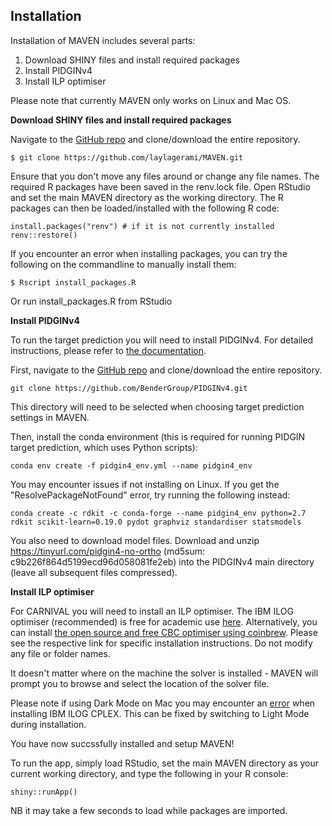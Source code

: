 ## Installation

Installation of MAVEN includes several parts:  
1. Download SHINY files and install required packages
2. Install PIDGINv4
3. Install ILP optimiser

Please note that currently MAVEN only works on Linux and Mac OS. 

**Download SHINY files and install required packages**

Navigate to the [GitHub repo](https://github.com/laylagerami/MAVEN) and clone/download the entire repository. 
```
$ git clone https://github.com/laylagerami/MAVEN.git
```

Ensure that you don't move any files around or change any file names. The required R packages have been saved in the renv.lock file. Open RStudio and set the main MAVEN directory as the working directory. The R packages can then be loaded/installed with the following R code:

```
install.packages("renv") # if it is not currently installed
renv::restore()
```

If you encounter an error when installing packages, you can try the following on the commandline to manually install them:

```
$ Rscript install_packages.R
```
Or run install_packages.R from RStudio

**Install PIDGINv4**

To run the target prediction you will need to install PIDGINv4. For detailed instructions, please refer to [the documentation](https://pidginv4.readthedocs.io/en/latest/install.html).

First, navigate to the [GitHub repo](https://github.com/BenderGroup/PIDGINv4) and clone/download the entire repository.
```
git clone https://github.com/BenderGroup/PIDGINv4.git
```
This directory will need to be selected when choosing target prediction settings in MAVEN.

Then, install the conda environment (this is required for running PIDGIN target prediction, which uses Python scripts):
```
conda env create -f pidgin4_env.yml --name pidgin4_env
```

You may encounter issues if not installing on Linux. If you get the "ResolvePackageNotFound" error, try running the following instead:
```
conda create -c rdkit -c conda-forge --name pidgin4_env python=2.7 rdkit scikit-learn=0.19.0 pydot graphviz standardiser statsmodels
```

You also need to download model files. Download and unzip https://tinyurl.com/pidgin4-no-ortho (md5sum: c9b226f864d5199ecd96d058081fe2eb) into the PIDGINv4 main directory (leave all subsequent files compressed).

**Install ILP optimiser**

For CARNIVAL you will need to install an ILP optimiser. The IBM ILOG optimiser (recommended) is free for academic use [here](https://www.ibm.com/products/ilog-cplex-optimization-studio?S_PKG=CoG&cm_mmc=Search_Google-_-Data+Science_Data+Science-_-WW_IDA-_-+IBM++CPLEX_Broad_CoG&cm_mmca1=000000RE&cm_mmca2=10000668&cm_mmca7=9041989&cm_mmca8=kwd-412296208719&cm_mmca9=_k_Cj0KCQiAr93gBRDSARIsADvHiOpDUEHgUuzu8fJvf3vmO5rI0axgtaleqdmwk6JRPIDeNcIjgIHMhZIaAiwWEALw_wcB_k_&cm_mmca10=267798126431&cm_mmca11=b&mkwid=_k_Cj0KCQiAr93gBRDSARIsADvHiOpDUEHgUuzu8fJvf3vmO5rI0axgtaleqdmwk6JRPIDeNcIjgIHMhZIaAiwWEALw_wcB_k_%7C470%7C135655&cvosrc=ppc.google.%2Bibm%20%2Bcplex&cvo_campaign=000000RE&cvo_crid=267798126431&Matchtype=b&gclid=Cj0KCQiAr93gBRDSARIsADvHiOpDUEHgUuzu8fJvf3vmO5rI0axgtaleqdmwk6JRPIDeNcIjgIHMhZIaAiwWEALw_wcB). Alternatively, you can install [the open source and free CBC optimiser using coinbrew](https://github.com/coin-or/coinbrew). Please see the respective link for specific installation instructions. Do not modify any file or folder names. 

It doesn't matter where on the machine the solver is installed - MAVEN will prompt you to browse and select the location of the solver file.

Please note if using Dark Mode on Mac you may encounter an [error](https://www.ibm.com/support/pages/ibm-ilog-cplex-optimization-studio-installer-has-silent-failure-mac-os-1015) when installing IBM ILOG CPLEX. This can be fixed by switching to Light Mode during installation.

You have now succssfully installed and setup MAVEN!

To run the app, simply load RStudio, set the main MAVEN directory as your current working directory, and type the following in your R console:

```
shiny::runApp()
```

NB it may take a few seconds to load while packages are imported.

